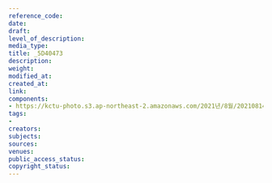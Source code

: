 ```yaml
---
reference_code: 
date: 
draft: 
level_of_description: 
media_type: 
title: _5D40473
description: 
weight: 
modified_at: 
created_at: 
link: 
components:
- https://kctu-photo.s3.ap-northeast-2.amazonaws.com/2021년/8월/20210814_8.15+전국노동자대회/_5D40473.JPG
tags:
- 
creators: 
subjects: 
sources: 
venues: 
public_access_status: 
copyright_status: 
---
```

